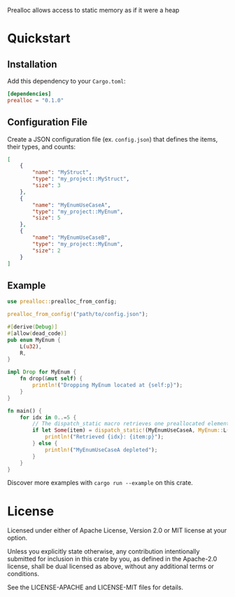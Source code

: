 Prealloc allows access to static memory as if it were a heap

# Quickstart

## Installation

Add this dependency to your `Cargo.toml`:

```toml
[dependencies]
prealloc = "0.1.0"
```

## Configuration File

Create a JSON configuration file (ex. `config.json`) that defines the items, their types, and counts:

```json
[
    {
        "name": "MyStruct",
        "type": "my_project::MyStruct",
        "size": 3
    },
    {
        "name": "MyEnumUseCaseA",
        "type": "my_project::MyEnum",
        "size": 5
    },
    {
        "name": "MyEnumUseCaseB",
        "type": "my_project::MyEnum",
        "size": 2
    }
]
```

## Example

```rust
use prealloc::prealloc_from_config;

prealloc_from_config!("path/to/config.json");

#[derive(Debug)]
#[allow(dead_code)]
pub enum MyEnum {
    L(u32),
    R,
}

impl Drop for MyEnum {
    fn drop(&mut self) {
        println!("Dropping MyEnum located at {self:p}");
    }
}

fn main() {
    for idx in 0..=5 {
        // The dispatch_static macro retrieves one preallocated element and initializes it. 
        if let Some(item) = dispatch_static!(MyEnumUseCaseA, MyEnum::L(33)) {
            println!("Retrieved {idx}: {item:p}");
        } else {
            println!("MyEnumUseCaseA depleted");
        }
    }
}

```

Discover more examples with `cargo run --example` on this crate.

# License

Licensed under either of Apache License, Version 2.0 or MIT license at your option.

Unless you explicitly state otherwise, any contribution intentionally submitted for inclusion in this crate by you, as defined in the Apache-2.0 license, shall be dual licensed as above, without any additional terms or conditions.

See the LICENSE-APACHE and LICENSE-MIT files for details.
